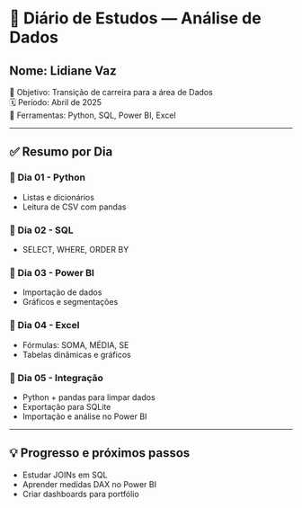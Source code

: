 # 📘 Diário de Estudos — Análise de Dados

## Nome: Lidiane Vaz  
📍 Objetivo: Transição de carreira para a área de Dados  
🗓️ Período: Abril de 2025  
💼 Ferramentas: Python, SQL, Power BI, Excel  

---

## ✅ Resumo por Dia

### 🔹 Dia 01 - Python
- Listas e dicionários
- Leitura de CSV com pandas

### 🔹 Dia 02 - SQL
- SELECT, WHERE, ORDER BY

### 🔹 Dia 03 - Power BI
- Importação de dados
- Gráficos e segmentações

### 🔹 Dia 04 - Excel
- Fórmulas: SOMA, MÉDIA, SE
- Tabelas dinâmicas e gráficos

### 🔹 Dia 05 - Integração
- Python + pandas para limpar dados
- Exportação para SQLite
- Importação e análise no Power BI

---

## 💡 Progresso e próximos passos
- Estudar JOINs em SQL
- Aprender medidas DAX no Power BI
- Criar dashboards para portfólio
